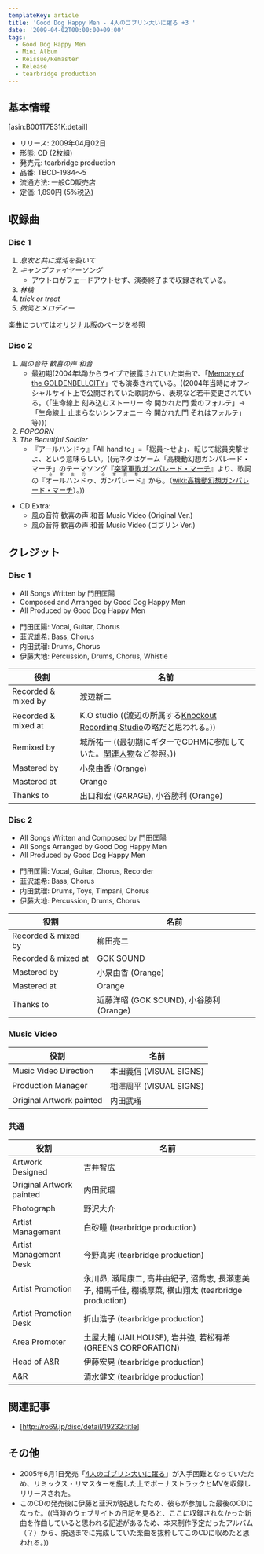 ```yaml
---
templateKey: article
title: 'Good Dog Happy Men - 4人のゴブリン大いに躍る +3 '
date: '2009-04-02T00:00:00+09:00'
tags:
  - Good Dog Happy Men
  - Mini Album
  - Reissue/Remaster
  - Release
  - tearbridge production
---
```

## 基本情報

[asin:B001T7E31K:detail]

* リリース: 2009年04月02日
* 形態: CD (2枚組)
* 発売元: tearbridge production
* 品番: TBCD-1984～5
* 流通方法: 一般CD販売店
* 定価: 1,890円 (5%税込)

## 収録曲

### Disc 1

1. *息吹と共に混沌を裂いて*
1. *キャンプファイヤーソング*
   * アウトロがフェードアウトせず、演奏終了まで収録されている。
1. *林檎*
1. *trick or treat*
1. *微笑とメロディー*

楽曲については[オリジナル版](/articles/2005-06-01-000000)のページを参照

### Disc 2

1. *風の音符 歓喜の声 和音*
   * 最初期(2004年頃)からライブで披露されていた楽曲で、「[Memory of the GOLDENBELLCITY](/articles/2008-05-28-000000)」でも演奏されている。((2004年当時にオフィシャルサイト上で公開されていた歌詞から、表現など若干変更されている。（「生命線上 刻み込むストーリー 今 開かれた門 愛のフォルテ」→「生命線上 止まらないシンフォニー 今 開かれた門 それはフォルテ」等）))
1. *POPCORN*
1. *The Beautiful Soldier*
   * 『アールハンドゥ』「All hand to」=「総員～せよ」、転じて総員突撃せよ、という意味らしい。((元ネタはゲーム「高機動幻想ガンパレード・マーチ」のテーマソング『[突撃軍歌ガンパレード・マーチ](https://www.google.co.jp/search?q=突撃軍歌ガンパレード・マーチ+きただにひろし)』より、歌詞の『<ruby>オールハンドゥ、ガンパレード<rp>(</rp><rt>全軍抜刀 全軍突撃</rt><rp>)</rp></ruby>』から。（[wiki:高機動幻想ガンパレード・マーチ](https://ja.wikipedia.org/wiki/%E9%AB%98%E6%A9%9F%E5%8B%95%E5%B9%BB%E6%83%B3%E3%82%AC%E3%83%B3%E3%83%91%E3%83%AC%E3%83%BC%E3%83%89%E3%83%BB%E3%83%9E%E3%83%BC%E3%83%81)）。))

<!--/-->

* CD Extra:
   * 風の音符 歓喜の声 和音 Music Video (Original Ver.)
   * 風の音符 歓喜の声 和音 Music Video (ゴブリン Ver.)

## クレジット

### Disc 1

* All Songs Written by 門田匡陽
* Composed and Arranged by Good Dog Happy Men
* All Produced by Good Dog Happy Men

<!--/-->

* 門田匡陽: Vocal, Guitar, Chorus
* 韮沢雄希: Bass, Chorus
* 内田武瑠: Drums, Chorus
* 伊藤大地: Percussion, Drums, Chorus, Whistle

役割 | 名前
-|-
Recorded & mixed by | 渡辺新二
Recorded & mixed at | K.O studio ((渡辺の所属する[Knockout Recording Studio](/articles/2000/01/01/knockout)の略だと思われる。))
Remixed by | 城所祐一 ((最初期にギターでGDHMに参加していた。[関連人物](/articles/2016-03-10-000000)など参照。))
Mastered by | 小泉由香 (Orange)
Mastered at | Orange
Thanks to | 出口和宏 (GARAGE), 小谷勝利 (Orange)

### Disc 2

* All Songs Written and Composed by 門田匡陽
* All Songs Arranged by Good Dog Happy Men
* All Produced by Good Dog Happy Men

<!--/-->

* 門田匡陽: Vocal, Guitar, Chorus, Recorder
* 韮沢雄希: Bass, Chorus
* 内田武瑠: Drums, Toys, Timpani, Chorus
* 伊藤大地: Percussion, Drums, Chorus

役割 | 名前
-|-
Recorded & mixed by | 柳田亮二
Recorded & mixed at | GOK SOUND
Mastered by | 小泉由香 (Orange)
Mastered at | Orange
Thanks to | 近藤洋昭 (GOK SOUND), 小谷勝利 (Orange)

### Music Video

役割 | 名前
-|-
Music Video Direction | 本田義信 (VISUAL SIGNS)
Production Manager | 相澤周平 (VISUAL SIGNS)
Original Artwork painted | 内田武瑠

### 共通

役割 | 名前
-|-
Artwork Designed | 吉井智広
Original Artwork painted | 内田武瑠
Photograph | 野沢大介
Artist Management | 白砂瞳 (tearbridge production)
Artist Management Desk | 今野真実 (tearbridge production)
Artist Promotion | 永川昴, 瀬尾康二, 高井由紀子, 沼喬志, 長瀬恵美子, 相馬千佳, 棚橋厚菜, 横山翔太 (tearbridge production)
Artist Promotion Desk | 折山浩子 (tearbridge production)
Area Promoter | 土屋大輔 (JAILHOUSE), 岩井強, 若松有希 (GREENS CORPORATION)
Head of A&R | 伊藤宏晃 (tearbridge production)
A&R | 清水健文 (tearbridge production)

## 関連記事

* [http://ro69.jp/disc/detail/19232:title]

## その他

* 2005年6月1日発売「[4人のゴブリン大いに躍る](/articles/2005-06-01-000000)」が入手困難となっていたため、リミックス・リマスターを施した上でボーナストラックとMVを収録しリリースされた。
* このCDの発売後に伊藤と韮沢が脱退したため、彼らが参加した最後のCDになった。((当時のウェブサイトの日記を見ると、ここに収録されなかった新曲を作曲していると思われる記述があるため、本来制作予定だったアルバム（？）から、脱退までに完成していた楽曲を抜粋してこのCDに収めたと思われる。))
